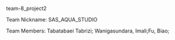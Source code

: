team-8_project2

Team Nickname: SAS_AQUA_STUDIO

Team Members: Tabatabaei Tabrizi; Wanigasundara, Imali;Fu, Biao; 
